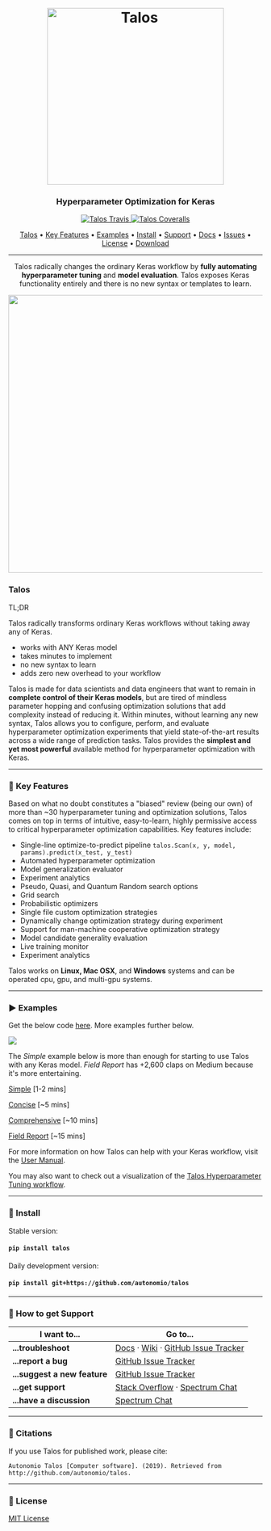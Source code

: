 <h1 align="center">
  <br>
  <a href="http://autonom.io"><img src="https://raw.githubusercontent.com/autonomio/talos/master/logo.png" alt="Talos" width="350"></a>
  <br>
</h1>

<h3 align="center">Hyperparameter Optimization for Keras</h3>

<p align="center">

  <a href="https://travis-ci.org/autonomio/talos">
    <img src="https://img.shields.io/travis/autonomio/talos/master.svg?style=for-the-badge&logo=appveyor" alt="Talos Travis">
  </a>

  <a href="https://coveralls.io/github/autonomio/talos">
    <img src="https://img.shields.io/coveralls/github/autonomio/talos.svg?style=for-the-badge&logo=appveyor" alt="Talos Coveralls">
  </a>

</p>

<p align="center">
  <a href="#Talos">Talos</a> •
  <a href="#Key-Features">Key Features</a> •
  <a href="#:arrow_forward: Examples">Examples</a> •
  <a href="#Install">Install</a> •
  <a href="#Support">Support</a> •
  <a href="https://autonomio.github.io/talos/">Docs</a> •
  <a href="https://github.com/autonomio/talos/issues">Issues</a> •
  <a href="#License">License</a> •
  <a href="https://github.com/autonomio/talos/archive/master.zip">Download</a>
</p>
<hr>
<p align="center">
Talos radically changes the ordinary Keras workflow by <strong>fully automating hyperparameter tuning</strong> and <strong>model evaluation</strong>. Talos exposes Keras functionality entirely and there is no new syntax or templates to learn.
</p>
<p align="center">
<img src='https://i.ibb.co/3NFH646/keras-model-to-talos.gif' width=550px>
</p>

### Talos

TL;DR

Talos radically transforms ordinary Keras workflows without taking away any of Keras.

  - works with ANY Keras model
  - takes minutes to implement
  - no new syntax to learn
  - adds zero new overhead to your workflow

Talos is made for data scientists and data engineers that want to remain in **complete control of their Keras models**, but are tired of mindless parameter hopping and confusing optimization solutions that add complexity instead of reducing it. Within minutes, without learning any new syntax, Talos allows you to configure, perform, and evaluate hyperparameter optimization experiments that yield state-of-the-art results across a wide range of prediction tasks. Talos provides the **simplest and yet most powerful** available method for hyperparameter optimization with Keras.

<hr>

### :wrench: Key Features

Based on what no doubt constitutes a "biased" review (being our own) of more than ~30 hyperparameter tuning and optimization solutions, Talos comes on top in terms of intuitive, easy-to-learn, highly permissive access to critical hyperparameter optimization capabilities. Key features include:

  - Single-line optimize-to-predict pipeline `talos.Scan(x, y, model, params).predict(x_test, y_test)`
  - Automated hyperparameter optimization
  - Model generalization evaluator
  - Experiment analytics
  - Pseudo, Quasi, and Quantum Random search options
  - Grid search
  - Probabilistic optimizers
  - Single file custom optimization strategies
  - Dynamically change optimization strategy during experiment
  - Support for man-machine cooperative optimization strategy
  - Model candidate generality evaluation
  - Live training monitor
  - Experiment analytics

Talos works on **Linux, Mac OSX**, and **Windows** systems and can be operated cpu, gpu, and multi-gpu systems.

<hr>

### :arrow_forward: Examples

Get the below code [here](https://gist.github.com/mikkokotila/4c0d6298ff0a22dc561fb387a1b4b0bb). More examples further below.

<img src=https://i.ibb.co/VWd8Bhm/Screen-Shot-2019-01-06-at-11-26-32-PM.png>

The *Simple* example below is more than enough for starting to use Talos with any Keras model. *Field Report* has +2,600 claps on Medium because it's more entertaining.

[Simple](https://nbviewer.jupyter.org/github/autonomio/talos/blob/master/examples/A%20Very%20Short%20Introduction%20to%20Hyperparameter%20Optimization%20of%20Keras%20Models%20with%20Talos.ipynb)  [1-2 mins]

[Concise](https://nbviewer.jupyter.org/github/autonomio/talos/blob/master/examples/Hyperparameter%20Optimization%20on%20Keras%20with%20Breast%20Cancer%20Data.ipynb)  [~5 mins]

[Comprehensive](https://nbviewer.jupyter.org/github/autonomio/talos/blob/master/examples/Hyperparameter%20Optimization%20with%20Keras%20for%20the%20Iris%20Prediction.ipynb)  [~10 mins]

[Field Report](https://towardsdatascience.com/hyperparameter-optimization-with-keras-b82e6364ca53)  [~15 mins]

For more information on how Talos can help with your Keras workflow, visit the [User Manual](https://autonomio.github.io/talos/).

You may also want to check out a visualization of the [Talos Hyperparameter Tuning workflow](https://github.com/autonomio/talos/wiki/Workflow).

<hr>

### 💾 Install

Stable version:

#### `pip install talos`

Daily development version:

#### `pip install git+https://github.com/autonomio/talos`

<hr>

### 💬 How to get Support

| I want to...                     | Go to...                                                  |
| -------------------------------- | ---------------------------------------------------------- |
| **...troubleshoot**           | [Docs] · [Wiki] · [GitHub Issue Tracker]                   |
| **...report a bug**           | [GitHub Issue Tracker]                                     |
| **...suggest a new feature**  | [GitHub Issue Tracker]                                     |
| **...get support**            | [Stack Overflow] · [Spectrum Chat]                         |
| **...have a discussion**      | [Spectrum Chat]                                            |

<hr>

### 📢 Citations

If you use Talos for published work, please cite:

`Autonomio Talos [Computer software]. (2019). Retrieved from http://github.com/autonomio/talos.`

<hr>

### 📃 License

[MIT License](https://github.com/autonomio/talos/blob/master/LICENSE)

[github issue tracker]: https://github.com/autonomio/talos/issues
[docs]: https://autonomio.github.io/talos/
[wiki]: https://github.com/autonomio/talos/wiki
[stack overflow]: https://stackoverflow.com/questions/tagged/talos
[spectrum chat]: https://spectrum.chat/talos
